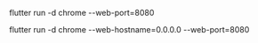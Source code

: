 flutter run -d chrome --web-port=8080


flutter run -d chrome --web-hostname=0.0.0.0 --web-port=8080
